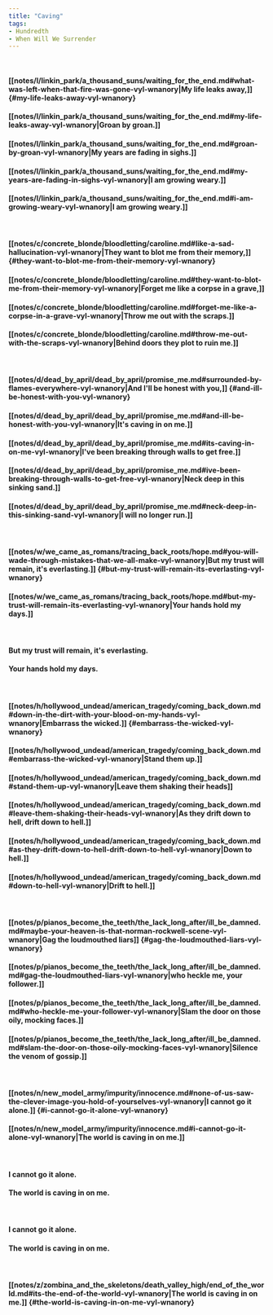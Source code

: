 ```yaml
---
title: "Caving"
tags:
- Hundredth
- When Will We Surrender
---
```

&nbsp;
#### [[notes/l/linkin_park/a_thousand_suns/waiting_for_the_end.md#what-was-left-when-that-fire-was-gone-vyl-wnanory|My life leaks away,]] {#my-life-leaks-away-vyl-wnanory}
#### [[notes/l/linkin_park/a_thousand_suns/waiting_for_the_end.md#my-life-leaks-away-vyl-wnanory|Groan by groan.]]
#### [[notes/l/linkin_park/a_thousand_suns/waiting_for_the_end.md#groan-by-groan-vyl-wnanory|My years are fading in sighs.]]
#### [[notes/l/linkin_park/a_thousand_suns/waiting_for_the_end.md#my-years-are-fading-in-sighs-vyl-wnanory|I am growing weary.]]
#### [[notes/l/linkin_park/a_thousand_suns/waiting_for_the_end.md#i-am-growing-weary-vyl-wnanory|I am growing weary.]]
&nbsp;
#### [[notes/c/concrete_blonde/bloodletting/caroline.md#like-a-sad-hallucination-vyl-wnanory|They want to blot me from their memory,]] {#they-want-to-blot-me-from-their-memory-vyl-wnanory}
#### [[notes/c/concrete_blonde/bloodletting/caroline.md#they-want-to-blot-me-from-their-memory-vyl-wnanory|Forget me like a corpse in a grave,]]
#### [[notes/c/concrete_blonde/bloodletting/caroline.md#forget-me-like-a-corpse-in-a-grave-vyl-wnanory|Throw me out with the scraps.]]
#### [[notes/c/concrete_blonde/bloodletting/caroline.md#throw-me-out-with-the-scraps-vyl-wnanory|Behind doors they plot to ruin me.]]
&nbsp;
#### [[notes/d/dead_by_april/dead_by_april/promise_me.md#surrounded-by-flames-everywhere-vyl-wnanory|And I'll be honest with you,]] {#and-ill-be-honest-with-you-vyl-wnanory}
#### [[notes/d/dead_by_april/dead_by_april/promise_me.md#and-ill-be-honest-with-you-vyl-wnanory|It's caving in on me.]]
#### [[notes/d/dead_by_april/dead_by_april/promise_me.md#its-caving-in-on-me-vyl-wnanory|I've been breaking through walls to get free.]]
#### [[notes/d/dead_by_april/dead_by_april/promise_me.md#ive-been-breaking-through-walls-to-get-free-vyl-wnanory|Neck deep in this sinking sand.]]
#### [[notes/d/dead_by_april/dead_by_april/promise_me.md#neck-deep-in-this-sinking-sand-vyl-wnanory|I will no longer run.]]
&nbsp;
#### [[notes/w/we_came_as_romans/tracing_back_roots/hope.md#you-will-wade-through-mistakes-that-we-all-make-vyl-wnanory|But my trust will remain, it's everlasting.]] {#but-my-trust-will-remain-its-everlasting-vyl-wnanory}
#### [[notes/w/we_came_as_romans/tracing_back_roots/hope.md#but-my-trust-will-remain-its-everlasting-vyl-wnanory|Your hands hold my days.]]
&nbsp;
#### But my trust will remain, it's everlasting.
#### Your hands hold my days.
&nbsp;
#### [[notes/h/hollywood_undead/american_tragedy/coming_back_down.md#down-in-the-dirt-with-your-blood-on-my-hands-vyl-wnanory|Embarrass the wicked.]] {#embarrass-the-wicked-vyl-wnanory}
#### [[notes/h/hollywood_undead/american_tragedy/coming_back_down.md#embarrass-the-wicked-vyl-wnanory|Stand them up.]]
#### [[notes/h/hollywood_undead/american_tragedy/coming_back_down.md#stand-them-up-vyl-wnanory|Leave them shaking their heads]]
#### [[notes/h/hollywood_undead/american_tragedy/coming_back_down.md#leave-them-shaking-their-heads-vyl-wnanory|As they drift down to hell, drift down to hell.]]
#### [[notes/h/hollywood_undead/american_tragedy/coming_back_down.md#as-they-drift-down-to-hell-drift-down-to-hell-vyl-wnanory|Down to hell.]]
#### [[notes/h/hollywood_undead/american_tragedy/coming_back_down.md#down-to-hell-vyl-wnanory|Drift to hell.]]
&nbsp;
#### [[notes/p/pianos_become_the_teeth/the_lack_long_after/ill_be_damned.md#maybe-your-heaven-is-that-norman-rockwell-scene-vyl-wnanory|Gag the loudmouthed liars]] {#gag-the-loudmouthed-liars-vyl-wnanory}
#### [[notes/p/pianos_become_the_teeth/the_lack_long_after/ill_be_damned.md#gag-the-loudmouthed-liars-vyl-wnanory|who heckle me, your follower.]]
#### [[notes/p/pianos_become_the_teeth/the_lack_long_after/ill_be_damned.md#who-heckle-me-your-follower-vyl-wnanory|Slam the door on those oily, mocking faces.]]
#### [[notes/p/pianos_become_the_teeth/the_lack_long_after/ill_be_damned.md#slam-the-door-on-those-oily-mocking-faces-vyl-wnanory|Silence the venom of gossip.]]
&nbsp;
#### [[notes/n/new_model_army/impurity/innocence.md#none-of-us-saw-the-clever-image-you-hold-of-yourselves-vyl-wnanory|I cannot go it alone.]] {#i-cannot-go-it-alone-vyl-wnanory}
#### [[notes/n/new_model_army/impurity/innocence.md#i-cannot-go-it-alone-vyl-wnanory|The world is caving in on me.]]
&nbsp;
#### I cannot go it alone.
#### The world is caving in on me.
&nbsp;
#### I cannot go it alone.
#### The world is caving in on me.
&nbsp;
#### [[notes/z/zombina_and_the_skeletons/death_valley_high/end_of_the_world.md#its-the-end-of-the-world-vyl-wnanory|The world is caving in on me.]] {#the-world-is-caving-in-on-me-vyl-wnanory}
